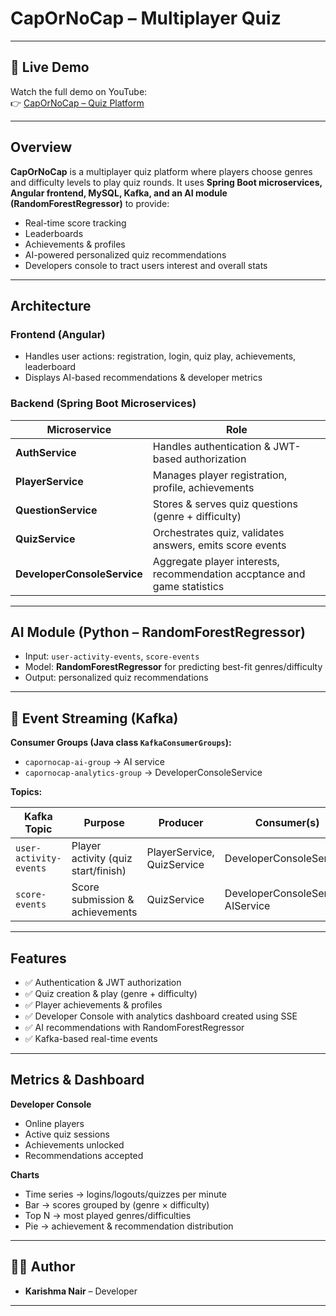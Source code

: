 # CapOrNoCap – Multiplayer Quiz

---

## 🎥 Live Demo

Watch the full demo on YouTube:  
👉 [CapOrNoCap – Quiz Platform](https://youtu.be/DeBlgr1dnYI?feature=shared)

---

## Overview

**CapOrNoCap** is a multiplayer quiz platform where players choose genres and difficulty levels to play quiz rounds.
It uses **Spring Boot microservices, Angular frontend, MySQL, Kafka, and an AI module (RandomForestRegressor)** to provide:

* Real-time score tracking
* Leaderboards
* Achievements & profiles
* AI-powered personalized quiz recommendations
* Developers console to tract users interest and overall stats

---

## Architecture

### Frontend (Angular)

* Handles user actions: registration, login, quiz play, achievements, leaderboard
* Displays AI-based recommendations & developer metrics

### Backend (Spring Boot Microservices)

| Microservice                | Role                                                                      |
| --------------------------- | --------------------------------------------------------------------------|
| **AuthService**             | Handles authentication & JWT-based authorization                          |
| **PlayerService**           | Manages player registration, profile, achievements                        |
| **QuestionService**         | Stores & serves quiz questions (genre + difficulty)                       |
| **QuizService**             | Orchestrates quiz, validates answers, emits score events                  |
| **DeveloperConsoleService** | Aggregate player interests, recommendation accptance and game statistics  |

---

## AI Module (Python – RandomForestRegressor)

* Input: `user-activity-events`, `score-events`
* Model: **RandomForestRegressor** for predicting best-fit genres/difficulty
* Output: personalized quiz recommendations

---

## 📡 Event Streaming (Kafka)

**Consumer Groups (Java class `KafkaConsumerGroups`):**

* `capornocap-ai-group` → AI service
* `capornocap-analytics-group` → DeveloperConsoleService

**Topics:**

| Kafka Topic                   | Purpose                                | Producer                   | Consumer(s)                        |
| ----------------------------- | -------------------------------------- | -------------------------- | ---------------------------------- |
| `user-activity-events`        | Player activity (quiz start/finish)    | PlayerService, QuizService | DeveloperConsoleService            |
| `score-events`                | Score submission & achievements        | QuizService                | DeveloperConsoleService, AIService |

---

## Features

* ✅ Authentication & JWT authorization
* ✅ Quiz creation & play (genre + difficulty)
* ✅ Player achievements & profiles
* ✅ Developer Console with analytics dashboard created using SSE
* ✅ AI recommendations with RandomForestRegressor
* ✅ Kafka-based real-time events

---

## Metrics & Dashboard

**Developer Console**

* Online players
* Active quiz sessions
* Achievements unlocked
* Recommendations accepted

**Charts**

* Time series → logins/logouts/quizzes per minute
* Bar → scores grouped by (genre × difficulty)
* Top N → most played genres/difficulties
* Pie → achievement & recommendation distribution

---

## 👩‍💻 Author

* **Karishma Nair** – Developer

---
